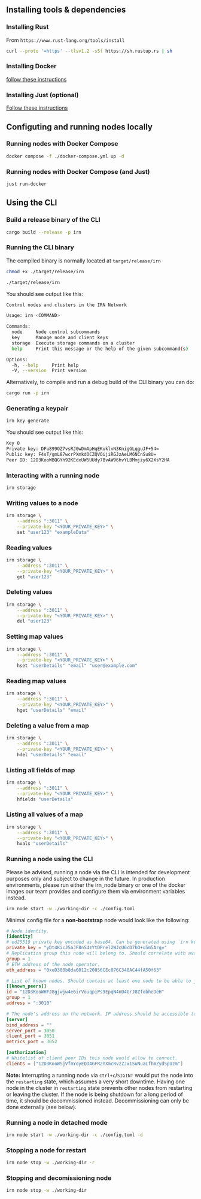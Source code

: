 ## Installing tools & dependencies

### Installing Rust

From `https://www.rust-lang.org/tools/install`

```bash
curl --proto '=https' --tlsv1.2 -sSf https://sh.rustup.rs | sh
```

### Installing Docker

[follow these instructions](https://docs.docker.com/engine/install/)

### Installing Just (optional)

[Follow these instructions](https://github.com/casey/just?tab=readme-ov-file#installation)

## Configuting and running nodes locally

### Running nodes with Docker Compose

```bash
docker compose -f ./docker-compose.yml up -d
```

### Running nodes with Docker Compose (and Just)

```bash
just run-docker
```

## Using the CLI

### Build a release binary of the CLI

```bash
cargo build --release -p irn
```

### Running the CLI binary

The compiled binary is normally located at `target/release/irn`

```bash
chmod +x ./target/release/irn

./target/release/irn
```

You should see output like this:

```bash
Control nodes and clusters in the IRN Network

Usage: irn <COMMAND>

Commands:
  node     Node control subcommands
  key      Manage node and client keys
  storage  Execute storage commands on a cluster
  help     Print this message or the help of the given subcommand(s)

Options:
  -h, --help     Print help
  -V, --version  Print version
```

Alternatively, to compile and run a debug build of the CLI binary you can do:

```bash
cargo run -p irn
```

### Generating a keypair

```bash
irn key generate
```
You should see output like this:

```bash
Key 0
Private key: DFu899OZ7vsRJ0wDmApHqEKuklvN3KnigGLqguJF+54=
Public key: F4sT/gmL87wcrPXmkdOCZQVOijiRGJzAeLM6NCnSu8U=
Peer ID: 12D3KooWBQGYh92KEdxUW5UUdy7BvAW96hvYLBMmjzy6X2XsY2HA
```

### Interacting with a running node

```bash
irn storage
```

### Writing values to a node

```bash
irn storage \
    --address ":3011" \
    --private-key "<YOUR_PRIVATE_KEY>" \
    set "user123" "exampleData"
```

### Reading values

```bash
irn storage \
    --address ":3011" \
    --private-key "<YOUR_PRIVATE_KEY>" \
    get "user123"
```

### Deleting values

```bash
irn storage \
    --address ":3011" \
    --private-key "<YOUR_PRIVATE_KEY>" \
    del "user123"
```

### Setting map values

```bash
irn storage \
    --address ":3011" \
    --private-key "<YOUR_PRIVATE_KEY>" \
    hset "userDetails" "email" "user@example.com"
```

### Reading map values

```bash
irn storage \
    --address ":3011" \
    --private-key "<YOUR_PRIVATE_KEY>" \
    hget "userDetails" "email"
```

### Deleting a value from a map

```bash
irn storage \
    --address ":3011" \
    --private-key "<YOUR_PRIVATE_KEY>" \
    hdel "userDetails" "email"
```

### Listing all fields of map

```bash
irn storage \
    --address ":3011" \
    --private-key "<YOUR_PRIVATE_KEY>" \
    hfields "userDetails"
```

### Listing all values of a map

```bash
irn storage \
    --address ":3011" \
    --private-key "<YOUR_PRIVATE_KEY>" \
    hvals "userDetails"
```

### Running a node using the CLI
Please be advised, running a node via the CLI is intended for development purposes only and subject to change in the future. In production environments, please run either the irn_node binary or one of the docker images our team provides and configure them via environment variables instead.

```bash
irn node start -w ./working-dir -c ./config.toml
```

Minimal config file for a **non-bootstrap** node would look like the following:

```toml
# Node identity.
[identity]
# ed25519 private key encoded as base64. Can be generated using `irn key generate` command.
private_key = "yDt4KicJ5aJF8nS4zYtDPrel2WJcU6cD7hO+u5m5Arg="
# Replication group this node will belong to. Should correlate with availability zones.
group = 1
# ETH address of the node operator.
eth_address = "0xeD380b8da6012c20856CEc076C348AC44fA50f63"

# List of known nodes. Should contain at least one node to be able to join the cluster.
[[known_peers]]
id = "12D3KooWHFJ8gjwjw4e6irVouqpiPs9EpqN4nD4GrJ8ZfobheDeH"
group = 1
address = ":3010"

# The node's address on the network. IP address should be accessible to other nodes.
[server]
bind_address = ""
server_port = 3050
client_port = 3051
metrics_port = 3052

[authorization]
# Whitelist of client peer IDs this node would allow to connect.
clients = ["12D3KooWSjVfmYoyEQD4GFR2YXmcRvzZJx1SuNuaLfhmZydSpUzm"]
```

**Note:** Interrupting a running node via `ctrl+c`/`SIGINT` would put the node into the `restarting` state, which assumes a very short downtime. Having one node in the cluster in `restarting` state prevents other nodes from restarting or leaving the cluster. If the node is being shutdown for a long period of time, it should be decommissioned instead. Decommissioning can only be done externally (see below).

### Running a node in detached mode

```bash
irn node start -w ./working-dir -c ./config.toml -d
```

### Stopping a node for restart

```bash
irn node stop -w ./working-dir -r
```

### Stopping and decomissioning node

```bash
irn node stop -w ./working-dir
```
